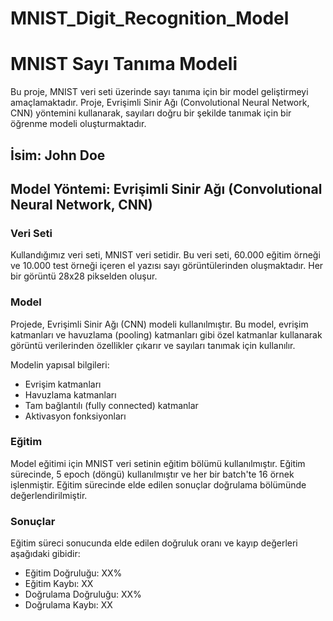 # MNIST_Digit_Recognition_Model
# MNIST Sayı Tanıma Modeli

Bu proje, MNIST veri seti üzerinde sayı tanıma için bir model geliştirmeyi amaçlamaktadır. Proje, Evrişimli Sinir Ağı (Convolutional Neural Network, CNN) yöntemini kullanarak, sayıları doğru bir şekilde tanımak için bir öğrenme modeli oluşturmaktadır.

## İsim: John Doe
## Model Yöntemi: Evrişimli Sinir Ağı (Convolutional Neural Network, CNN)

### Veri Seti

Kullandığımız veri seti, MNIST veri setidir. Bu veri seti, 60.000 eğitim örneği ve 10.000 test örneği içeren el yazısı sayı görüntülerinden oluşmaktadır. Her bir görüntü 28x28 pikselden oluşur.

### Model

Projede, Evrişimli Sinir Ağı (CNN) modeli kullanılmıştır. Bu model, evrişim katmanları ve havuzlama (pooling) katmanları gibi özel katmanlar kullanarak görüntü verilerinden özellikler çıkarır ve sayıları tanımak için kullanılır.

Modelin yapısal bilgileri:

- Evrişim katmanları
- Havuzlama katmanları
- Tam bağlantılı (fully connected) katmanlar
- Aktivasyon fonksiyonları

### Eğitim

Model eğitimi için MNIST veri setinin eğitim bölümü kullanılmıştır. Eğitim sürecinde, 5 epoch (döngü) kullanılmıştır ve her bir batch'te 16 örnek işlenmiştir. Eğitim sürecinde elde edilen sonuçlar doğrulama bölümünde değerlendirilmiştir.

### Sonuçlar

Eğitim süreci sonucunda elde edilen doğruluk oranı ve kayıp değerleri aşağıdaki gibidir:

- Eğitim Doğruluğu: XX%
- Eğitim Kaybı: XX
- Doğrulama Doğruluğu: XX%
- Doğrulama Kaybı: XX
